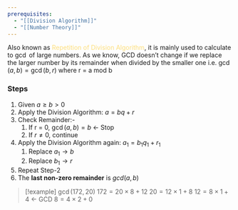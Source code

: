 ```yaml
---
prerequisites:
  - "[[Division Algorithm]]"
  - "[[Number Theory]]"
---
```

Also known as <span style="color:rgb(253, 223, 126)">Repetition of Division Algorithm</span>, it is mainly used to calculate to $\gcd$ of large numbers.
As we know, GCD doesn’t change if we replace the larger number by its remainder when divided by the smaller one i.e. $\gcd(a,b) = \gcd(b,r)$ where r = a mod b

### Steps

1. Given $a\geq b>0$ 
2. Apply the Division Algorithm: $a = bq +r$
3. Check Remainder:-
	1. If r = 0, $\gcd(a,b) = b$ <- Stop
	2. If $r \neq 0$, continue
4. Apply the Division Algorithm again: $a_{1} = b_{1}q_{1} + r_{1}$
	1. Replace $a_{1}\to b$
	2. Replace $b_{1}\to r$
5. Repeat Step-2
6. The **last non-zero remainder** is $gcd⁡(a,b)$

>[!example]  $\gcd(172,20)$
>$172 = 20\times 8 + 12$
>$20 = 12\times 1 + 8$
>$12 = 8\times 1 + 4$ <- GCD
>$8 = 4\times 2 + 0$

